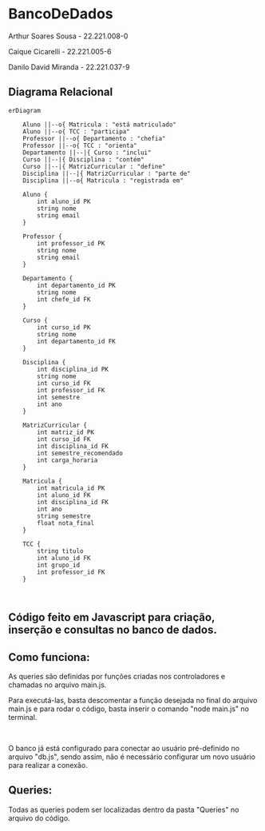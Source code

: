 # BancoDeDados #
<p> Arthur Soares Sousa - 22.221.008-0 </p>
<p> Caique Cicarelli - 22.221.005-6 </p>
<p> Danilo David Miranda - 22.221.037-9 </p>

Diagrama Relacional
---
``` mermaid
erDiagram

    Aluno ||--o{ Matricula : "está matriculado"
    Aluno ||--o{ TCC : "participa"
    Professor ||--o{ Departamento : "chefia"
    Professor ||--o{ TCC : "orienta"
    Departamento ||--|{ Curso : "inclui"
    Curso ||--|{ Disciplina : "contém"
    Curso ||--|{ MatrizCurricular : "define"
    Disciplina ||--|{ MatrizCurricular : "parte de"
    Disciplina ||--o{ Matricula : "registrada em"

    Aluno {
        int aluno_id PK
        string nome
        string email
    }

    Professor {
        int professor_id PK
        string nome
        string email
    }

    Departamento {
        int departamento_id PK
        string nome
        int chefe_id FK
    }

    Curso {
        int curso_id PK
        string nome
        int departamento_id FK
    }

    Disciplina {
        int disciplina_id PK
        string nome
        int curso_id FK
        int professor_id FK
        int semestre
        int ano
    }

    MatrizCurricular {
        int matriz_id PK
        int curso_id FK
        int disciplina_id FK
        int semestre_recomendado
        int carga_horaria
    }

    Matricula {
        int matricula_id PK
        int aluno_id FK
        int disciplina_id FK
        int ano
        string semestre
        float nota_final
    }

    TCC {
        string titulo
        int aluno_id FK
        int grupo_id
        int professor_id FK
    }



```
Código feito em Javascript para criação, inserção e consultas no banco de dados. 
---

<h2> Como funciona: </h2>
<p> As queries são definidas por funções criadas nos controladores e chamadas no arquivo main.js. <br> </p>
<p> Para executá-las, basta descomentar a função desejada no final do arquivo main.js e para rodar o código, basta inserir o comando "node main.js" no terminal. <br> </p>
<br>
<p> O banco já está configurado para conectar ao usuário pré-definido no arquivo "db.js", sendo assim, não é necessário configurar um novo usuário para realizar a conexão. <br> </p>

<h2> Queries: </h2>
<p> Todas as queries podem ser localizadas dentro da pasta "Queries" no arquivo do código. <br> </p>

